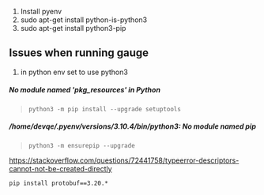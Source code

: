 1. Install pyenv
2. sudo apt-get install python-is-python3
3. sudo apt-get install python3-pip

## Issues when running gauge
1. in python env set to use python3

##### No module named 'pkg_resources' in Python

> `python3 -m pip install --upgrade setuptools`

##### /home/devqe/.pyenv/versions/3.10.4/bin/python3: No module named pip

> `python3 -m ensurepip --upgrade`


https://stackoverflow.com/questions/72441758/typeerror-descriptors-cannot-not-be-created-directly

```
pip install protobuf==3.20.*
```